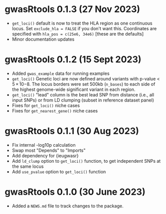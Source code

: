 # gwasRtools 0.1.3 (27 Nov 2023)

* `get_loci()` default is now to treat the HLA region as one continuous locus. Set `exclude_hla = FALSE` if you don't want this. Coordinates are specified with `hla_pos = c(25e6, 34e6)` [these are the defaults]
* Minor documentation updates

# gwasRtools 0.1.2 (15 Sept 2023)

* Added `gwas_example` data for running examples
* `get_loci()` Genetic loci are now defined around variants with p-value < 5 × 10−8. The locus borders were set 500kb (`n_bases`) to each side of the highest genome-wide significant variant in each region. 
* `get_loci()` "lead" column is the best lead SNP from distance (i.e., all input SNPs) or from LD clumping (subset in reference dataset panel)
* Fixes for `get_loci()` niche cases
* Fixes for `get_nearest_gene()` niche cases

# gwasRtools 0.1.1 (30 Aug 2023)

* Fix internal -log10p calculation
* Swap most "Depends" to "Imports"
* Add dependency for {ieugwasr}
* Add `ld_clump` option to `get_loci()` function, to get independent SNPs at the same locus
* Add `use_pvalue` option to `get_loci()` function

# gwasRtools 0.1.0 (30 June 2023)

* Added a `NEWS.md` file to track changes to the package.
